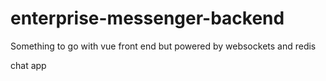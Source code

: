 # enterprise-messenger-backend

Something to go with vue front end but powered by websockets and redis 

chat app
